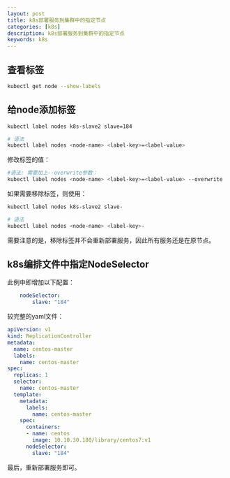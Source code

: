 ```yaml
---
layout: post
title: k8s部署服务到集群中的指定节点
categories: [k8s]
description: k8s部署服务到集群中的指定节点
keywords: k8s
---
```


## 查看标签
```bash
kubectl get node --show-labels
```

## 给node添加标签
```bash
kubectl label nodes k8s-slave2 slave=184

# 语法
kubectl label nodes <node-name> <label-key>=<label-value> 
```
修改标签的值：
```bash
#语法: 需要加上--overwrite参数：
kubectl label nodes <node-name> <label-key>=<label-value> --overwrite
```

如果需要移除标签，则使用：
```bash
kubectl label nodes k8s-slave2 slave-

# 语法
kubectl label nodes <node-name> <label-key>-
```
需要注意的是，移除标签并不会重新部署服务，因此所有服务还是在原节点。

## k8s编排文件中指定NodeSelector

此例中即增加以下配置：
```yaml
    nodeSelector:
        slave: "184"
```

较完整的yaml文件：
```yaml
apiVersion: v1
kind: ReplicationController
metadata:
  name: centos-master
  labels:
    name: centos-master
spec:
  replicas: 1
  selector:
    name: centos-master
  template:
    metadata:
      labels:
        name: centos-master
    spec:
      containers:
      - name: centos
        image: 10.10.30.180/library/centos7:v1
      nodeSelector:
        slave: "184"
```

最后，重新部署服务即可。
